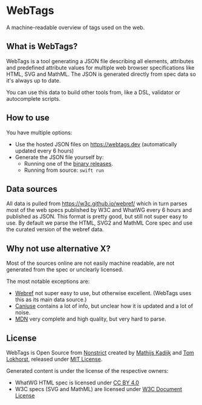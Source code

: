 # WebTags

A machine-readable overview of tags used on the web.

## What is WebTags?

WebTags is a tool generating a JSON file describing all elements, attributes and predefined attribute values for multiple web browser specifications like HTML, SVG and MathML. The JSON is generated directly from spec data so it's always up to date.

You can use this data to build other tools from, like a DSL, validator or autocomplete scripts.

## How to use

You have multiple options:
- Use the hosted JSON files on https://webtags.dev (automatically updated every 6 hours)
- Generate the JSON file yourself by:
  - Running one of the [binary releases](https://github.com/nonstrict-hq/WebTags/releases).
  - Running from source: `swift run`

## Data sources

All data is pulled from https://w3c.github.io/webref/ which in turn parses most of the web specs published by W3C and WhatWG every 6 hours and published as JSON. This format is pretty good, but still not super easy to use. By default we parse the HTML, SVG2 and MathML Core spec and use the curated version of the webref data.

## Why not use alternative X?

Most of the sources online are not easily machine readable, are not generated from the spec or unclearly licensed.

The most notable exceptions are:
- [Webref](https://w3c.github.io/webref/) not super easy to use, but otherwise excellent. (WebTags uses this as its main data source.)
- [Caniuse](https://github.com/Fyrd/caniuse) contains a lot of info, but unclear how it is updated and a lot of noise.
- [MDN](https://github.com/mdn/content) very complete and high quality, but very hard to parse.

## License

WebTags is Open Source from [Nonstrict](https://nonstrict.eu) created by [Mathijs Kadijk](https://github.com/mac-cain13) and [Tom Lokhorst](https://github.com/tomlokhorst), released under [MIT License](LICENSE.md).

Generated content is under the license of the respective owners:
- WhatWG HTML spec is licensed under [CC BY 4.0](https://github.com/whatwg/html/blob/main/LICENSE)
- W3C specs (SVG and MathML) are licensed under [W3C Document License](https://www.w3.org/Consortium/Legal/2023/doc-license)
